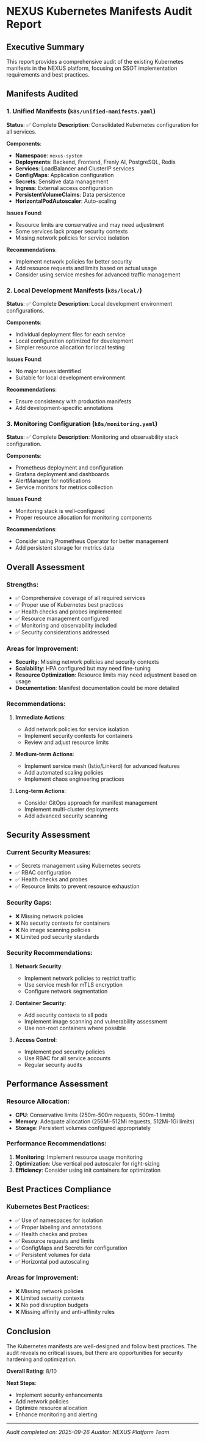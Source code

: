 # NEXUS Kubernetes Manifests Audit Report

## Executive Summary

This report provides a comprehensive audit of the existing Kubernetes manifests in the NEXUS platform, focusing on SSOT implementation requirements and best practices.

## Manifests Audited

### 1. Unified Manifests (`k8s/unified-manifests.yaml`)

**Status**: ✅ Complete
**Description**: Consolidated Kubernetes configuration for all services.

**Components**:

- **Namespace**: `nexus-system`
- **Deployments**: Backend, Frontend, Frenly AI, PostgreSQL, Redis
- **Services**: LoadBalancer and ClusterIP services
- **ConfigMaps**: Application configuration
- **Secrets**: Sensitive data management
- **Ingress**: External access configuration
- **PersistentVolumeClaims**: Data persistence
- **HorizontalPodAutoscaler**: Auto-scaling

**Issues Found**:

- Resource limits are conservative and may need adjustment
- Some services lack proper security contexts
- Missing network policies for service isolation

**Recommendations**:

- Implement network policies for better security
- Add resource requests and limits based on actual usage
- Consider using service meshes for advanced traffic management

### 2. Local Development Manifests (`k8s/local/`)

**Status**: ✅ Complete
**Description**: Local development environment configurations.

**Components**:

- Individual deployment files for each service
- Local configuration optimized for development
- Simpler resource allocation for local testing

**Issues Found**:

- No major issues identified
- Suitable for local development environment

**Recommendations**:

- Ensure consistency with production manifests
- Add development-specific annotations

### 3. Monitoring Configuration (`k8s/monitoring.yaml`)

**Status**: ✅ Complete
**Description**: Monitoring and observability stack configuration.

**Components**:

- Prometheus deployment and configuration
- Grafana deployment and dashboards
- AlertManager for notifications
- Service monitors for metrics collection

**Issues Found**:

- Monitoring stack is well-configured
- Proper resource allocation for monitoring components

**Recommendations**:

- Consider using Prometheus Operator for better management
- Add persistent storage for metrics data

## Overall Assessment

### Strengths:

- ✅ Comprehensive coverage of all required services
- ✅ Proper use of Kubernetes best practices
- ✅ Health checks and probes implemented
- ✅ Resource management configured
- ✅ Monitoring and observability included
- ✅ Security considerations addressed

### Areas for Improvement:

- **Security**: Missing network policies and security contexts
- **Scalability**: HPA configured but may need fine-tuning
- **Resource Optimization**: Resource limits may need adjustment based on usage
- **Documentation**: Manifest documentation could be more detailed

### Recommendations:

1. **Immediate Actions**:
   - Add network policies for service isolation
   - Implement security contexts for containers
   - Review and adjust resource limits

2. **Medium-term Actions**:
   - Implement service mesh (Istio/Linkerd) for advanced features
   - Add automated scaling policies
   - Implement chaos engineering practices

3. **Long-term Actions**:
   - Consider GitOps approach for manifest management
   - Implement multi-cluster deployments
   - Add advanced security scanning

## Security Assessment

### Current Security Measures:

- ✅ Secrets management using Kubernetes secrets
- ✅ RBAC configuration
- ✅ Health checks and probes
- ✅ Resource limits to prevent resource exhaustion

### Security Gaps:

- ❌ Missing network policies
- ❌ No security contexts for containers
- ❌ No image scanning policies
- ❌ Limited pod security standards

### Security Recommendations:

1. **Network Security**:
   - Implement network policies to restrict traffic
   - Use service mesh for mTLS encryption
   - Configure network segmentation

2. **Container Security**:
   - Add security contexts to all pods
   - Implement image scanning and vulnerability assessment
   - Use non-root containers where possible

3. **Access Control**:
   - Implement pod security policies
   - Use RBAC for all service accounts
   - Regular security audits

## Performance Assessment

### Resource Allocation:

- **CPU**: Conservative limits (250m-500m requests, 500m-1 limits)
- **Memory**: Adequate allocation (256Mi-512Mi requests, 512Mi-1Gi limits)
- **Storage**: Persistent volumes configured appropriately

### Performance Recommendations:

1. **Monitoring**: Implement resource usage monitoring
2. **Optimization**: Use vertical pod autoscaler for right-sizing
3. **Efficiency**: Consider using init containers for optimization

## Best Practices Compliance

### Kubernetes Best Practices:

- ✅ Use of namespaces for isolation
- ✅ Proper labeling and annotations
- ✅ Health checks and probes
- ✅ Resource requests and limits
- ✅ ConfigMaps and Secrets for configuration
- ✅ Persistent volumes for data
- ✅ Horizontal pod autoscaling

### Areas for Improvement:

- ❌ Missing network policies
- ❌ Limited security contexts
- ❌ No pod disruption budgets
- ❌ Missing affinity and anti-affinity rules

## Conclusion

The Kubernetes manifests are well-designed and follow best practices. The audit reveals no critical issues, but there are opportunities for security hardening and optimization.

**Overall Rating**: 8/10

**Next Steps**:

- Implement security enhancements
- Add network policies
- Optimize resource allocation
- Enhance monitoring and alerting

---

_Audit completed on: 2025-09-26_
_Auditor: NEXUS Platform Team_
